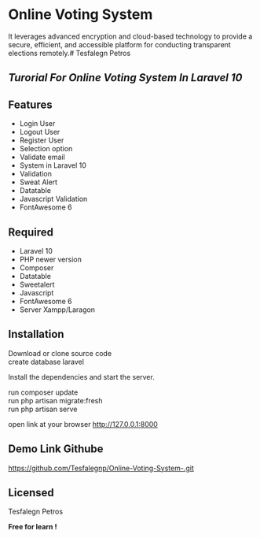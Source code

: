 # Online Voting System
It leverages advanced encryption and cloud-based technology to provide a secure, efficient, and accessible platform for conducting transparent elections remotely.# Tesfalegn Petros
## _Turorial For Online Voting System In  Laravel 10_

## Features

- Login User
- Logout User
- Register User
- Selection option
- Validate email
- System in Laravel 10
- Validation
- Sweat Alert
- Datatable
- Javascript Validation
- FontAwesome 6

## Required

- Laravel 10
- PHP newer version
- Composer
- Datatable
- Sweetalert
- Javascript
- FontAwesome 6
- Server Xampp/Laragon

## Installation

Download or clone source code <br>
create database laravel

Install the dependencies and start the server.

run composer update <br>
run php artisan migrate:fresh <br>
run php artisan serve <br>

open link at your browser
http://127.0.0.1:8000

## Demo Link Githube
https://github.com/Tesfalegnp/Online-Voting-System-.git

## Licensed

Tesfalegn Petros

**Free for learn !**

